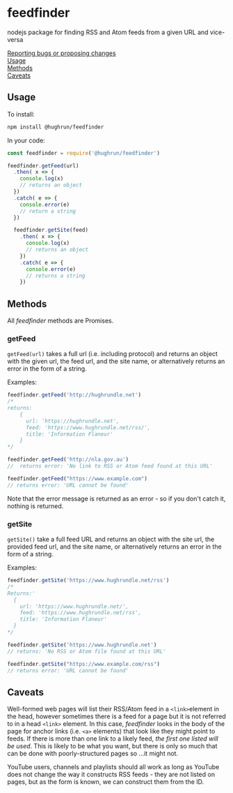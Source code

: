 # feedfinder

nodejs package for finding RSS and Atom feeds from a given URL and vice-versa

[Reporting bugs or proposing changes](contributing.md)  
[Usage](#usage)  
[Methods](#methods)  
[Caveats](#caveats)

## Usage

To install:

```bash
npm install @hughrun/feedfinder
```

In your code:

```javascript
const feedfinder = require('@hughrun/feedfinder')

feedfinder.getFeed(url)
  .then( x => {
    console.log(x)
    // returns an object
  })
  .catch( e => {
    console.error(e)
    // return a string
  })

  feedfinder.getSite(feed)
    .then( x => {
      console.log(x)
      // returns an object
    })
    .catch( e => {
      console.error(e)
      // returns a string
    })
```

## Methods

All _feedfinder_ methods are Promises.

### getFeed

`getFeed(url)` takes a full url (i.e. including protocol) and returns an object with the given url, the feed url, and the site name, or alternatively returns an error in the form of a string.

Examples:

```javascript
feedfinder.getFeed('http://hughrundle.net')
/*  
returns:
    {
      url: 'https://hughrundle.net',
      feed: 'https://www.hughrundle.net/rss/',
      title: 'Information Flaneur'
    }
*/

feedfinder.getFeed('http://nla.gov.au')
//  returns error: 'No link to RSS or Atom feed found at this URL'

feedfinder.getFeed("https://www.example.com")
// returns error: 'URL cannot be found'

```

Note that the error message is returned as an error - so if you don't catch it, nothing is returned.

### getSite

`getSite()` take a full feed URL and returns an object with the site url, the provided feed url, and the site name, or alternatively returns an error in the form of a string.

Examples:

```javascript
feedfinder.getSite('https://www.hughrundle.net/rss')
/*
Returns:'
  {
    url: 'https://www.hughrundle.net/',
    feed: 'https://www.hughrundle.net/rss',
    title: 'Information Flaneur'
  }
*/

feedfinder.getSite('https://www.hughrundle.net')
// returns: 'No RSS or Atom file found at this URL'

feedfinder.getSite("https://www.example.com/rss")
// returns error: 'URL cannot be found'

```

## Caveats

Well-formed web pages will list their RSS/Atom feed in a `<link>`element in the head, however sometimes there is a feed for a page but it is not referred to in a head `<link>` element. In this case, _feedfinder_ looks in the body of the page for anchor links (i.e. `<a>` elements) that look like they might point to feeds. If there is more than one link to a likely feed, _the first one listed will be used_. This is likely to be what you want, but there is only so much that can be done with poorly-structured pages so ...it might not.

YouTube users, channels and playlists should all work as long as YouTube does not change the way it constructs RSS feeds - they are not listed on pages, but as the form is known, we can construct them from the ID.
